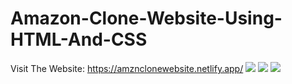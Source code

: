 # Amazon-Clone-Website-Using-HTML-And-CSS

Visit The Website: https://amznclonewebsite.netlify.app/
![](https://github.com/CPKhanal/Amazon-Clone-Website-Using-HTML-And-CSS/assets/132903713/036f1d3b-b348-48bd-bc9c-eee6fc5f4b81)
![](https://github.com/CPKhanal/Amazon-Clone-Website-Using-HTML-And-CSS/assets/132903713/0c67eeda-8ad0-4398-92a9-1ce665142d6c)
![](https://github.com/CPKhanal/Amazon-Clone-Website-Using-HTML-And-CSS/assets/132903713/55322216-6477-4c48-bb52-c3e1b239ff7d)
